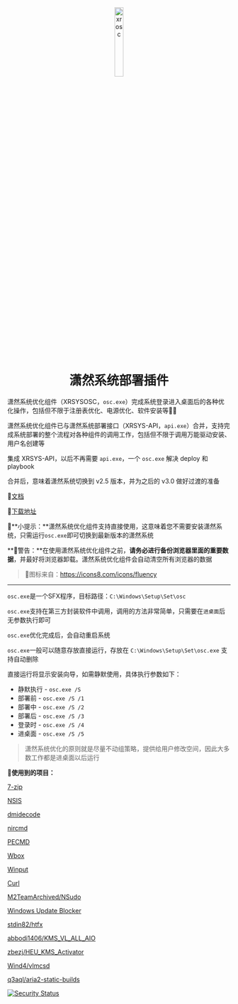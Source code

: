 <div align="center">


<img src="./osc.ico" alt="xrosc" width="20%" />

# 潇然系统部署插件

</div>

潇然系统优化组件（XRSYSOSC，`osc.exe`）完成系统登录进入桌面后的各种优化操作，包括但不限于注册表优化、电源优化、软件安装等🌟🚀

潇然系统优化组件已与潇然系统部署接口（XRSYS-API，`api.exe`）合并，支持完成系统部署的整个流程对各种组件的调用工作，包括但不限于调用万能驱动安装、用户名创建等

集成 XRSYS-API，以后不再需要 `api.exe`，一个 `osc.exe` 解决 deploy 和 playbook

合并后，意味着潇然系统切换到 v2.5 版本，并为之后的 v3.0 做好过渡的准备


📄[文档](https://sys.xrgzs.top/diy/osc/)

🔗[下载地址](https://url.xrgzs.top/osc)

📍**小提示：**潇然系统优化组件支持直接使用，这意味着您不需要安装潇然系统，只需运行`osc.exe`即可切换到最新版本的潇然系统

**🚨警告：**在使用潇然系统优化组件之前，**请务必进行备份浏览器里面的重要数据**，并最好将浏览器卸载。潇然系统优化组件会自动清空所有浏览器的数据

> 🌄图标来自：https://icons8.com/icons/fluency

---

`osc.exe`是一个SFX程序，目标路径：`C:\Windows\Setup\Set\osc`

`osc.exe`支持在第三方封装软件中调用，调用的方法非常简单，只需要在`进桌面`后无参数执行即可

`osc.exe`优化完成后，会自动重启系统

`osc.exe`一般可以随意存放直接运行，存放在 `C:\Windows\Setup\Set\osc.exe` 支持自动删除

直接运行将显示安装向导，如需静默使用，具体执行参数如下：

- 静默执行 - `osc.exe /S`
- 部署前 - `osc.exe /S /1`
- 部署中 - `osc.exe /S /2`
- 部署后 - `osc.exe /S /3`
- 登录时 - `osc.exe /S /4`
- 进桌面 - `osc.exe /S /5`

> 潇然系统优化的原则就是尽量不动组策略，提供给用户修改空间，因此大多数工作都是进桌面以后运行

**🫡使用到的项目：**

[7-zip](https://7-zip.org/)

[NSIS](https://nsis.sourceforge.io/)

[dmidecode](http://savannah.nongnu.org/projects/dmidecode/)

[nircmd](https://www.nirsoft.net/utils/nircmd.html)

[PECMD](http://wuyou.net/forum.php?mod=viewthread&tid=205402)

[Wbox](https://www.horstmuc.de/w32dial.htm)

[Winput](https://www.horstmuc.de/w32dial.htm)

[Curl](https://curl.se/)

[M2TeamArchived/NSudo](https://github.com/M2TeamArchived/NSudo)

[Windows Update Blocker](https://www.sordum.org/9470)

[stdin82/htfx](https://github.com/stdin82/htfx)

[abbodi1406/KMS_VL_ALL_AIO](https://github.com/abbodi1406/KMS_VL_ALL_AIO)

[zbezj/HEU_KMS_Activator](https://github.com/zbezj/HEU_KMS_Activator)

[Wind4/vlmcsd](https://github.com/Wind4/vlmcsd)

[q3aql/aria2-static-builds](https://gitlab.com/q3aql/aria2-static-builds)

[![Security Status](https://www.murphysec.com/platform3/v31/badge/1777677050276757504.svg)](https://www.murphysec.com/console/report/1777677050234814464/1777677050276757504)